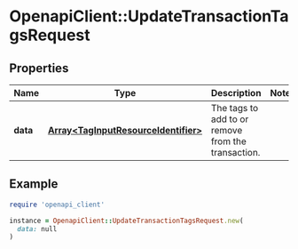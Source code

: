 # OpenapiClient::UpdateTransactionTagsRequest

## Properties

| Name | Type | Description | Notes |
| ---- | ---- | ----------- | ----- |
| **data** | [**Array&lt;TagInputResourceIdentifier&gt;**](TagInputResourceIdentifier.md) | The tags to add to or remove from the transaction.  |  |

## Example

```ruby
require 'openapi_client'

instance = OpenapiClient::UpdateTransactionTagsRequest.new(
  data: null
)
```

